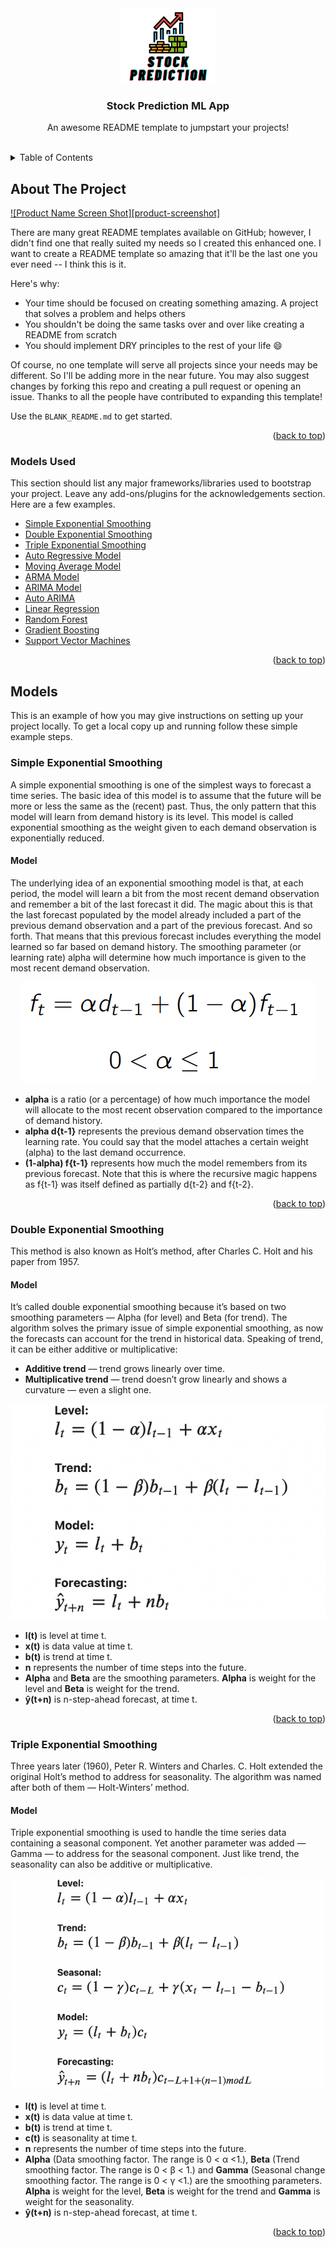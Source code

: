 <div align="center">
  <a href="https://github.com/othneildrew/Best-README-Template">
    <img src="Images/y%20(1200%20%C3%97%20900px)%20(1200%20%C3%97%20900px).png" alt="Logo" width="150" height="120">
  </a>

  <h3 align="center">Stock Prediction ML App</h3>

  <p align="center">
    An awesome README template to jumpstart your projects!
    <br />
    <br />
  </p>
</div>



<!-- TABLE OF CONTENTS -->
<details>
  <summary>Table of Contents</summary>
  <ol>
    <li>
      <a href="#about-the-project">About The Project</a>
      <ul>
        <li><a href="#built-with">Built With</a></li>
      </ul>
    </li>
    <li>
      <a href="#getting-started">Getting Started</a>
      <ul>
        <li><a href="#prerequisites">Prerequisites</a></li>
        <li><a href="#installation">Installation</a></li>
      </ul>
    </li>
    <li><a href="#usage">Usage</a></li>
    <li><a href="#roadmap">Roadmap</a></li>
    <li><a href="#contributing">Contributing</a></li>
    <li><a href="#license">License</a></li>
    <li><a href="#contact">Contact</a></li>
    <li><a href="#acknowledgments">Acknowledgments</a></li>
  </ol>
</details>




<!-- ABOUT THE PROJECT -->
## About The Project

[![Product Name Screen Shot][product-screenshot]](https://example.com)

There are many great README templates available on GitHub; however, I didn't find one that really suited my needs so I created this enhanced one. I want to create a README template so amazing that it'll be the last one you ever need -- I think this is it.

Here's why:
* Your time should be focused on creating something amazing. A project that solves a problem and helps others
* You shouldn't be doing the same tasks over and over like creating a README from scratch
* You should implement DRY principles to the rest of your life :smile:

Of course, no one template will serve all projects since your needs may be different. So I'll be adding more in the near future. You may also suggest changes by forking this repo and creating a pull request or opening an issue. Thanks to all the people have contributed to expanding this template!

Use the `BLANK_README.md` to get started.

<p align="right">(<a href="#top">back to top</a>)</p>



### Models Used

This section should list any major frameworks/libraries used to bootstrap your project. Leave any add-ons/plugins for the acknowledgements section. Here are a few examples.

* [Simple Exponential Smoothing](https://github.com/somanyadav/Stock-Prediction-ML-App/blob/main/README.md#simple-exponential-smoothing)
* [Double Exponential Smoothing](https://github.com/somanyadav/Stock-Prediction-ML-App/blob/main/README.md#double-exponential-smoothing)
* [Triple Exponential Smoothing](https://github.com/somanyadav/Stock-Prediction-ML-App/blob/main/README.md#triple-exponential-smoothing)
* [Auto Regressive Model](https://angular.io/)
* [Moving Average Model](https://svelte.dev/)
* [ARMA Model](https://laravel.com)
* [ARIMA Model](https://getbootstrap.com)
* [Auto ARIMA](https://jquery.com)
* [Linear Regression](https://jquery.com)
* [Random Forest](https://jquery.com)
* [Gradient Boosting](https://jquery.com)
* [Support Vector Machines](https://jquery.com)

<p align="right">(<a href="#top">back to top</a>)</p>




<!-- GETTING STARTED -->
## Models

This is an example of how you may give instructions on setting up your project locally.
To get a local copy up and running follow these simple example steps.

### Simple Exponential Smoothing

A simple exponential smoothing is one of the simplest ways to forecast a time series. The basic idea of this model is to assume that the future will be more or less the same as the (recent) past. Thus, the only pattern that this model will learn from demand history is its level. This model is called exponential smoothing as the weight given to each demand observation is exponentially reduced.

#### Model

The underlying idea of an exponential smoothing model is that, at each period, the model will learn a bit from the most recent demand observation and remember a bit of the last forecast it did. The magic about this is that the last forecast populated by the model already included a part of the previous demand observation and a part of the previous forecast. And so forth. That means that this previous forecast includes everything the model learned so far based on demand history. The smoothing parameter (or learning rate) alpha will determine how much importance is given to the most recent demand observation.

<p align="center">
  <img src="https://github.com/somanyadav/Stock-Prediction-ML-App/blob/main/Images/1_tEim5aRYlu346TLsYja_UA.png" />
</p>

* <b>alpha</b> is a ratio (or a percentage) of how much importance the model will allocate to the most recent observation compared to the importance of demand history.
* <b>alpha d{t-1}</b> represents the previous demand observation times the learning rate. You could say that the model attaches a certain weight (alpha) to the last demand occurrence.
* <b>(1-alpha) f{t-1}</b> represents how much the model remembers from its previous forecast. Note that this is where the recursive magic happens as f{t-1} was itself defined as partially d{t-2} and f{t-2}.

<p align="right">(<a href="#top">back to top</a>)</p>

### Double Exponential Smoothing

This method is also known as Holt’s method, after Charles C. Holt and his paper from 1957. 

#### Model

It’s called double exponential smoothing because it’s based on two smoothing parameters — Alpha (for level) and Beta (for trend). The algorithm solves the primary issue of simple exponential smoothing, as now the forecasts can account for the trend in historical data. Speaking of trend, it can be either additive or multiplicative:

* <b>Additive trend</b> — trend grows linearly over time.
* <b>Multiplicative trend</b> — trend doesn’t grow linearly and shows a curvature — even a slight one.

<p align="center">
  <img src="https://github.com/somanyadav/Stock-Prediction-ML-App/blob/main/Images/1_GtUcDLKCF9-vGixEGFSFlQ.png" />
</p>

* <b>l(t)</b> is level at time t.
* <b>x(t)</b> is data value at time t.
* <b>b(t)</b> is trend at time t.
* <b>n</b> represents the number of time steps into the future. 
* <b>Alpha</b> and <b>Beta</b> are the smoothing parameters. <b>Alpha</b> is weight for the level and <b>Beta</b> is weight for the trend.
* <b>ŷ(t+n)</b> is n-step-ahead forecast, at time t.


<p align="right">(<a href="#top">back to top</a>)</p>

### Triple Exponential Smoothing

Three years later (1960), Peter R. Winters and Charles. C. Holt extended the original Holt’s method to address for seasonality. The algorithm was named after both of them — Holt-Winters’ method.

#### Model

Triple exponential smoothing is used to handle the time series data containing a seasonal component. Yet another parameter was added — Gamma — to address for the seasonal component. Just like trend, the seasonality can also be additive or multiplicative. 

<p align="center">
  <img src="https://github.com/somanyadav/Stock-Prediction-ML-App/blob/main/Images/1_LSv1WT3GuCWQdhjL_gNWBw.png" />
</p>

* <b>l(t)</b> is level at time t.
* <b>x(t)</b> is data value at time t.
* <b>b(t)</b> is trend at time t.
* <b>c(t)</b> is seasonality at time t.
* <b>n</b> represents the number of time steps into the future. 
* <b>Alpha</b> (Data smoothing factor. The range is 0 < α <1.), <b>Beta</b> (Trend smoothing factor. The range is 0 < β < 1.) and <b>Gamma</b> (Seasonal change smoothing factor. The range is 0 < γ <1.) are the smoothing parameters. <b>Alpha</b> is weight for the level, <b>Beta</b> is weight for the trend and <b>Gamma</b> is weight for the seasonality.
* <b>ŷ(t+n)</b> is n-step-ahead forecast, at time t.

<p align="right">(<a href="#top">back to top</a>)</p>




